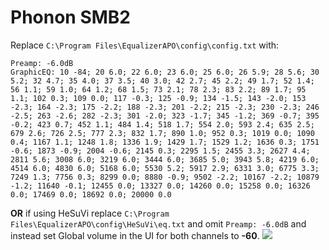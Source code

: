 # Phonon SMB2
Replace `C:\Program Files\EqualizerAPO\config\config.txt` with:
```
Preamp: -6.0dB
GraphicEQ: 10 -84; 20 6.0; 22 6.0; 23 6.0; 25 6.0; 26 5.9; 28 5.6; 30 5.2; 32 4.7; 35 4.0; 37 3.5; 40 3.0; 42 2.7; 45 2.2; 49 1.7; 52 1.4; 56 1.1; 59 1.0; 64 1.2; 68 1.5; 73 2.1; 78 2.3; 83 2.2; 89 1.7; 95 1.1; 102 0.3; 109 0.0; 117 -0.3; 125 -0.9; 134 -1.5; 143 -2.0; 153 -2.3; 164 -2.3; 175 -2.2; 188 -2.3; 201 -2.2; 215 -2.3; 230 -2.3; 246 -2.5; 263 -2.6; 282 -2.3; 301 -2.0; 323 -1.7; 345 -1.2; 369 -0.7; 395 -0.2; 423 0.7; 452 1.1; 484 1.4; 518 1.7; 554 2.0; 593 2.4; 635 2.5; 679 2.6; 726 2.5; 777 2.3; 832 1.7; 890 1.0; 952 0.3; 1019 0.0; 1090 0.4; 1167 1.1; 1248 1.8; 1336 1.9; 1429 1.7; 1529 1.2; 1636 0.3; 1751 -0.6; 1873 -0.9; 2004 -0.6; 2145 0.3; 2295 1.5; 2455 3.3; 2627 4.4; 2811 5.6; 3008 6.0; 3219 6.0; 3444 6.0; 3685 5.0; 3943 5.8; 4219 6.0; 4514 6.0; 4830 6.0; 5168 6.0; 5530 5.2; 5917 2.9; 6331 3.0; 6775 3.3; 7249 1.3; 7756 0.3; 8299 0.0; 8880 -0.9; 9502 -2.2; 10167 -2.2; 10879 -1.2; 11640 -0.1; 12455 0.0; 13327 0.0; 14260 0.0; 15258 0.0; 16326 0.0; 17469 0.0; 18692 0.0; 20000 0.0
```
**OR** if using HeSuVi replace `C:\Program Files\EqualizerAPO\config\HeSuVi\eq.txt` and omit `Preamp: -6.0dB` and instead set Global volume in the UI for both channels to **-60**.
![](https://raw.githubusercontent.com/jaakkopasanen/AutoEq/master/results/Sonoma%20Model%20One/innerfidelity/onear/Phonon%20SMB2/Phonon%20SMB2.png)
